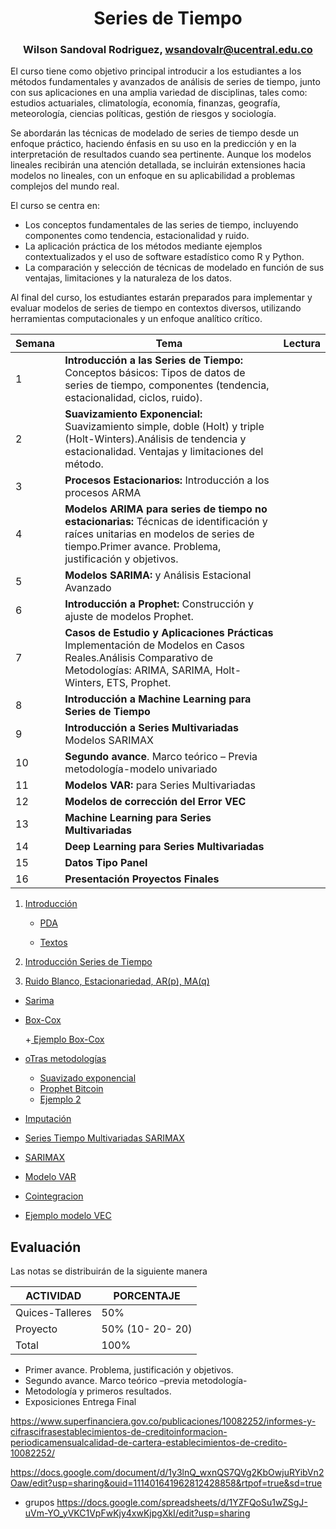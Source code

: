 <div align='center'>    
    
# **Series de Tiempo**

### Wilson Sandoval Rodriguez, wsandovalr@ucentral.edu.co
</div>

El curso tiene como objetivo principal introducir a los estudiantes a los métodos fundamentales y avanzados de análisis de series de tiempo, junto con sus aplicaciones en una amplia variedad de disciplinas, tales como: estudios actuariales, climatología, economía, finanzas, geografía, meteorología, ciencias políticas, gestión de riesgos y sociología.

Se abordarán las técnicas de modelado de series de tiempo desde un enfoque práctico, haciendo énfasis en su uso en la predicción y en la interpretación de resultados cuando sea pertinente. Aunque los modelos lineales recibirán una atención detallada, se incluirán extensiones hacia modelos no lineales, con un enfoque en su aplicabilidad a problemas complejos del mundo real.

El curso se centra en: 
- Los conceptos fundamentales de las series de tiempo, incluyendo componentes como tendencia, estacionalidad y ruido.
- La aplicación práctica de los métodos mediante ejemplos contextualizados y el uso de software estadístico como R y Python.
- La comparación y selección de técnicas de modelado en función de sus ventajas, limitaciones y la naturaleza de los datos.
  
Al final del curso, los estudiantes estarán preparados para implementar y evaluar modelos de series de tiempo en contextos diversos, utilizando herramientas computacionales y un enfoque analítico crítico.



|Semana|Tema|Lectura|
|---|---|---|
|1|**Introducción a las Series de Tiempo:** Conceptos básicos: Tipos de datos de series de tiempo, componentes (tendencia, estacionalidad, ciclos, ruido).||
|2| **Suavizamiento Exponencial:** Suavizamiento simple, doble (Holt) y triple (Holt-Winters).Análisis de tendencia y estacionalidad. Ventajas y limitaciones del método.||
|3|**Procesos Estacionarios:** Introducción a los procesos ARMA | |
|4|**Modelos ARIMA para series de tiempo no estacionarias:** Técnicas de identificación y raíces unitarias en modelos de series de tiempo.Primer avance. Problema, justificación y objetivos. 
|5|**Modelos SARIMA:** y Análisis Estacional Avanzado| |
|6|**Introducción a Prophet:** Construcción y ajuste de modelos Prophet.||
|7|**Casos de Estudio y Aplicaciones Prácticas** Implementación de Modelos en Casos Reales.Análisis Comparativo de Metodologías: ARIMA, SARIMA, Holt-Winters, ETS, Prophet.||
|8|**Introducción a Machine Learning para Series de Tiempo**||
|9|**Introducción a Series Multivariadas** Modelos SARIMAX 
|10|**Segundo avance**. Marco teórico – Previa metodología-modelo univariado||
|11|**Modelos VAR:** para Series Multivariadas||
|12|**Modelos de corrección del Error VEC**||
|13|**Machine Learning para Series Multivariadas**||
|14|**Deep Learning para Series Multivariadas**||
|15|**Datos Tipo Panel**||
|16|**Presentación Proyectos Finales**||






1.  <a href="https://github.com/Wilsonsr/Series-de-Tiempo/blob/main/CUADERNOS/presentacion.Rmd"> Introducción </a>

  
    + <a href="https://docs.google.com/document/d/1fP72mtPZtEHXrMqy5c6cvcA9g1NywioP/edit?usp=sharing&ouid=111401641962812428858&rtpof=true&sd=true"> PDA </a>

    + <a href="https://drive.google.com/drive/folders/1L2boStZYPTN7j37Nw9tsnu6OKTwCze-g?usp=sharing"> Textos </a>

2. <a href="https://github.com/Wilsonsr/Series-de-Tiempo/blob/main/CUADERNOS/1_introducci%C3%B3n.Rmd"> Introducción Series de Tiempo </a>

3. <a href="https://github.com/Wilsonsr/Series-de-Tiempo/blob/main/CUADERNOS/sesion2.Rmd"> Ruido Blanco, Estacionariedad, AR(p), MA(q) </a>
  

- <a href="https://github.com/Wilsonsr/Series-de-Tiempo/blob/main/CUADERNOS/SARIMA.Rmd"> Sarima  </a>


- <a href="https://github.com/Wilsonsr/Series-de-Tiempo/blob/main/CUADERNOS/boxcox.Rmd"> Box-Cox  </a>

  +<a href="https://github.com/Wilsonsr/Series-de-Tiempo/blob/main/CUADERNOS/Ejemplo%20Serie%20Gas.Rmd"> Ejemplo Box-Cox  </a>

- <a href="https://github.com/Wilsonsr/Series-de-Tiempo/blob/main/CUADERNOS/Alisamiento%20expone.Rmd"> oTras metodologías  </a> 

    + <a href =https://github.com/Wilsonsr/Series-de-Tiempo/blob/main/CUADERNOS/Suavizado%20Exponencial.ipynb > Suavizado exponencial </a>
    + <a href=https://github.com/Wilsonsr/Series-de-Tiempo/blob/main/CUADERNOS/Bitcoin_Phrophet.ipynb> Prophet Bitcoin </a>
    + <a href=https://github.com/Wilsonsr/Series-de-Tiempo/blob/main/CUADERNOS/Prophet_in_Python%20(1).ipynb> Ejemplo 2 </a>

- <a href="https://github.com/Wilsonsr/Series-de-Tiempo/blob/main/CUADERNOS/imputacion.Rmd">  Imputación </a>
  


- <a href="https://github.com/Wilsonsr/Series-de-Tiempo/blob/main/CUADERNOS/series%20multivariadas%20armax.Rmd"> Series Tiempo Multivariadas SARIMAX  </a> 
    
- <a href="https://github.com/Wilsonsr/Series-de-Tiempo/blob/main/CUADERNOS/SARIMAX-SOIREC.Rmd"> SARIMAX </a>

- <a href="https://github.com/Wilsonsr/Series-de-Tiempo/blob/main/CUADERNOS/VAR.Rmd"> Modelo VAR  </a>

- <a href="https://github.com/Wilsonsr/Series-de-Tiempo/blob/main/CUADERNOS/cointegracion.Rmd"> Cointegracion  </a>

- <a href="https://github.com/Wilsonsr/Series-de-Tiempo/blob/main/CUADERNOS/ejemplovecgerman.Rmd"> Ejemplo modelo VEC  </a>

<!--


- <a href="https://github.com/Wilsonsr/Series-de-Tiempo/blob/main/CUADERNOS/VAR.Rmd"> Modelo VAR  </a>
  - https://rpubs.com/wilsonsr/960156

  
  - <a href="https://github.com/Wilsonsr/Series-de-Tiempo/blob/main/CUADERNOS/ejemplo_modelo_var.Rmd"> Ejemplo Modelo VAR  </a>
  - https://rpubs.com/wilsonsr/794419




  
  #- https://rpubs.com/wilsonsr/906136




-->

 ## Evaluación
Las notas se distribuirán de la siguiente manera

|ACTIVIDAD|PORCENTAJE|
|---|---|
|Quices-Talleres| 50%|
|Proyecto|50% (10- 20- 20)|
|Total|100%|


+ Primer avance. Problema, justificación y objetivos.
+ Segundo avance. Marco teórico –previa metodología-
+ Metodología y primeros resultados.
+ Exposiciones Entrega Final

 


 https://www.superfinanciera.gov.co/publicaciones/10082252/informes-y-cifrascifrasestablecimientos-de-creditoinformacion-periodicamensualcalidad-de-cartera-establecimientos-de-credito-10082252/

https://docs.google.com/document/d/1y3lnQ_wxnQS7QVg2KbOwjuRYibVn2Oaw/edit?usp=sharing&ouid=111401641962812428858&rtpof=true&sd=true

- grupos
https://docs.google.com/spreadsheets/d/1YZFQoSu1wZSgJ-uVm-YO_yVKC1VpFwKjy4xwKjpgXkI/edit?usp=sharing

